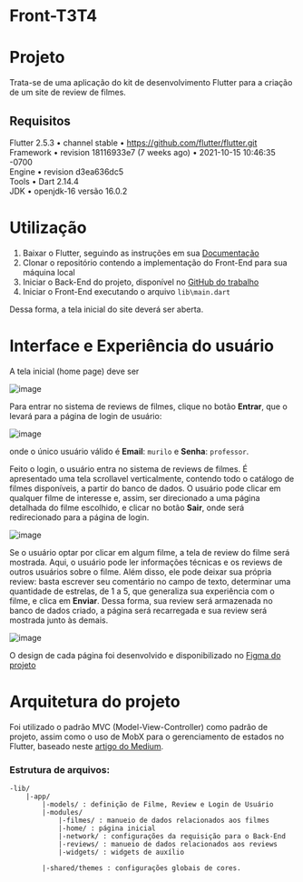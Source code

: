 # Front-T3T4

# Projeto

Trata-se de uma aplicação do kit de desenvolvimento Flutter para a criação de um site de review de filmes. 
## Requisitos

Flutter 2.5.3 • channel stable • https://github.com/flutter/flutter.git <br />
Framework • revision 18116933e7 (7 weeks ago) • 2021-10-15 10:46:35 -0700 <br />
Engine • revision d3ea636dc5 <br />
Tools • Dart 2.14.4 <br />
JDK • openjdk-16 versão 16.0.2


# Utilização

1. Baixar o Flutter, seguindo as instruções em sua [Documentação](https://docs.flutter.dev/get-started/install)
2. Clonar o repositório contendo a implementação do Front-End para sua máquina local
3. Iniciar o Back-End do projeto, disponível no [GitHub do trabalho](https://github.com/TrabalhosECM251/Back-T3T4)
4. Iniciar o Front-End executando o arquivo ```lib\main.dart```

Dessa forma, a tela inicial do site deverá ser aberta.

# Interface e Experiência do usuário

A tela inicial (home page) deve ser

![image](https://github.com/TrabalhosECM251/Front-T3T4/blob/a7f9ea1021dba034f76493f665ee45600cb742f3/documentacao-imgs/home_page.png)

Para entrar no sistema de reviews de filmes, clique no botão **Entrar**, que o levará para a página de login de usuário:

![image](https://github.com/TrabalhosECM251/Front-T3T4/blob/a7f9ea1021dba034f76493f665ee45600cb742f3/documentacao-imgs/tela_login.png)

onde o único usuário válido é **Email**: ``murilo`` e **Senha**: ``professor``.

Feito o login, o usuário entra no sistema de reviews de filmes. É apresentado uma tela scrollavel verticalmente, contendo todo o catálogo de filmes disponíveis, a partir do banco de dados. O usuário pode clicar em qualquer filme de interesse e, assim, ser direcionado a uma página detalhada do filme escolhido, e clicar no botão **Sair**, onde será redirecionado para a página de login. 

![image](https://github.com/TrabalhosECM251/Front-T3T4/blob/a7f9ea1021dba034f76493f665ee45600cb742f3/documentacao-imgs/tela_filmes.png)

Se o usuário optar por clicar em algum filme, a tela de review do filme será mostrada. Aqui, o usuário pode ler informações técnicas e os reviews de outros usuários sobre o filme. Além disso, ele pode deixar sua própria review: basta escrever seu comentário no campo de texto, determinar uma quantidade de estrelas, de 1 a 5, que generaliza sua experiência com o filme, e clica em **Enviar**. Dessa forma, sua review será armazenada no banco de dados criado, a página será recarregada e sua review será mostrada junto às demais. 

![image](https://github.com/TrabalhosECM251/Front-T3T4/blob/a7f9ea1021dba034f76493f665ee45600cb742f3/documentacao-imgs/review_filme.png)

O design de cada página foi desenvolvido e disponibilizado no [Figma do projeto](https://www.figma.com/file/luRWxk70HS7rUSxm6fGE8g/Porjeto-Muliru?node-id=0%3A286)

# Arquitetura do projeto

Foi utilizado o padrão MVC (Model-View-Controller) como padrão de projeto, assim como o uso de MobX para o gerenciamento de estados no Flutter, baseado neste [artigo do Medium](https://medium.com/flutter-comunidade-br/flutter-com-mobx-c0f4762fbd1a).

### Estrutura de arquivos:

    -lib/
        |-app/
            |-models/ : definição de Filme, Review e Login de Usuário
            |-modules/
                |-filmes/ : manueio de dados relacionados aos filmes
                |-home/ : página inicial
                |-network/ : configurações da requisição para o Back-End
                |-reviews/ : manueio de dados relacionados aos reviews
                |-widgets/ : widgets de auxílio

            |-shared/themes : configurações globais de cores.
        
